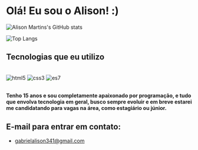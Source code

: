 # Olá! Eu sou o Alison! :)

![Alison Martins's GitHub stats](https://github-readme-stats.vercel.app/api?username=devgmartins&show_icons=true&theme=radical)

![Top Langs](https://github-readme-stats.vercel.app/api/top-langs/?username=devgmartins&hide_progress=true)

## Tecnologias que eu utilizo

<div style="display: inline_block"><br/>
<img align="center" alt="html5" src="https://img.shields.io/badge/HTML5-E34F26?style=for-the-badge&logo=html5&logoColor=white">
<img align="center" alt="css3" src="https://img.shields.io/badge/CSS3-1572B6?style=for-the-badge&logo=css3&logoColor=white">
<img align="center" alt="es7" src="https://img.shields.io/badge/JavaScript-F7DF1E?style=for-the-badge&logo=javascript&logoColor=black">
</div><br/>

<strong>Tenho 15 anos e sou completamente apaixonado por programação, e tudo</strong><br>
<strong>que envolva tecnologia em geral, busco sempre evoluir e em breve estarei</strong><br>
<strong>me candidatando para vagas na área, como estagiário ou júnior.</strong>

## E-mail para entrar em contato:

- gabrielalison341@gmail.com
